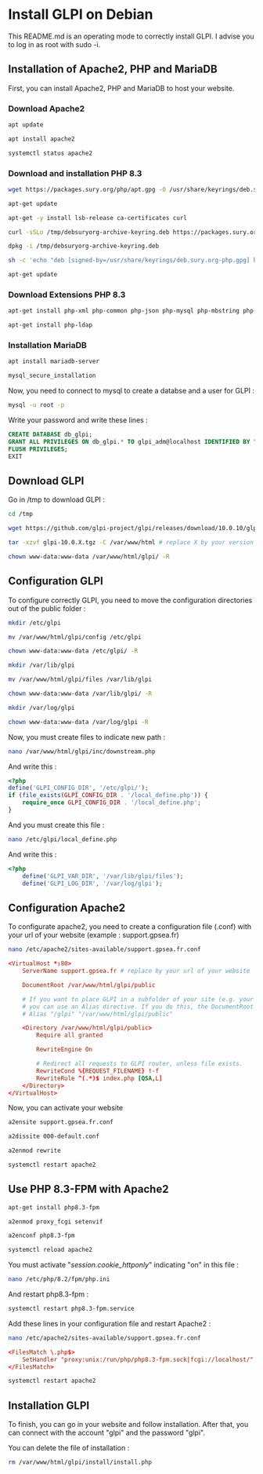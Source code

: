 # Install GLPI on Debian

This README.md is an operating mode to correctly install GLPI. I advise you to log in as root with sudo -i.

## Installation of Apache2, PHP and MariaDB

First, you can install Apache2, PHP and MariaDB to host your website.

### Download Apache2

```bash
apt update

apt install apache2

systemctl status apache2
```

### Download and installation PHP 8.3
```bash
wget https://packages.sury.org/php/apt.gpg -O /usr/share/keyrings/deb.sury.org-php.gpg

apt-get update

apt-get -y install lsb-release ca-certificates curl

curl -sSLo /tmp/debsuryorg-archive-keyring.deb https://packages.sury.org/debsuryorg-archive-keyring.deb

dpkg -i /tmp/debsuryorg-archive-keyring.deb

sh -c 'echo "deb [signed-by=/usr/share/keyrings/deb.sury.org-php.gpg] https://packages.sury.org/php/ $(lsb_release -sc) main" > /etc/apt/sources.list.d/php.list'

apt-get update
```

### Download Extensions PHP 8.3

```bash
apt-get install php-xml php-common php-json php-mysql php-mbstring php-curl php-gd php-intl php-zip php-bz2 php-imap php-apcu

apt-get install php-ldap
```

### Installation MariaDB

```bash
apt install mariadb-server

mysql_secure_installation
```

Now, you need to connect to mysql to create a databse and a user for GLPI :

```bash
mysql -u root -p
```

Write your password and write these lines :

```sql
CREATE DATABASE db_glpi;
GRANT ALL PRIVILEGES ON db_glpi.* TO glpi_adm@localhost IDENTIFIED BY "your_password";
FLUSH PRIVILEGES;
EXIT
```

## Download GLPI

Go in /tmp to download GLPI :

```bash
cd /tmp

wget https://github.com/glpi-project/glpi/releases/download/10.0.10/glpi-10.0.10.tgz

tar -xzvf glpi-10.0.X.tgz -C /var/www/html # replace X by your version

chown www-data:www-data /var/www/html/glpi/ -R
```

## Configuration GLPI

To configure correctly GLPI, you need to move the configuration directories out of the public folder :

```bash
mkdir /etc/glpi

mv /var/www/html/glpi/config /etc/glpi

chown www-data:www-data /etc/glpi/ -R

mkdir /var/lib/glpi

mv /var/www/html/glpi/files /var/lib/glpi

chown www-data:www-data /var/lib/glpi/ -R

mkdir /var/log/glpi

chown www-data:www-data /var/log/glpi -R
```

Now, you must create files to indicate new path :

```bash
nano /var/www/html/glpi/inc/downstream.php
```

And write this :

```php
<?php
define('GLPI_CONFIG_DIR', '/etc/glpi/');
if (file_exists(GLPI_CONFIG_DIR . '/local_define.php')) {
    require_once GLPI_CONFIG_DIR . '/local_define.php';
}
```

And you must create this file :

```bash
nano /etc/glpi/local_define.php
```

And write this :

```php
<?php
    define('GLPI_VAR_DIR', '/var/lib/glpi/files');
    define('GLPI_LOG_DIR', '/var/log/glpi');
```

## Configuration Apache2

To configurate apache2, you need to create a configuration file (.conf) with your url of your website (example : support.gpsea.fr)

```bash
nano /etc/apache2/sites-available/support.gpsea.fr.conf
```
```conf
<VirtualHost *:80>
    ServerName support.gpsea.fr # replace by your url of your website

    DocumentRoot /var/www/html/glpi/public

    # If you want to place GLPI in a subfolder of your site (e.g. your virtual host is serving multiple applications),
    # you can use an Alias directive. If you do this, the DocumentRoot directive MUST NOT target the GLPI directory itself.
    # Alias "/glpi" "/var/www/html/glpi/public"

    <Directory /var/www/html/glpi/public>
        Require all granted

        RewriteEngine On

        # Redirect all requests to GLPI router, unless file exists.
        RewriteCond %{REQUEST_FILENAME} !-f
        RewriteRule ^(.*)$ index.php [QSA,L]
    </Directory>
</VirtualHost>
```

Now, you can activate your website

```bash
a2ensite support.gpsea.fr.conf

a2dissite 000-default.conf

a2enmod rewrite

systemctl restart apache2
```

## Use PHP 8.3-FPM with Apache2

```bash
apt-get install php8.3-fpm

a2enmod proxy_fcgi setenvif

a2enconf php8.3-fpm

systemctl reload apache2
```

You must activate "*session.cookie_httponly*" indicating "on" in this file : 

```bash
nano /etc/php/8.2/fpm/php.ini
```

And restart php8.3-fpm :

```bash
systemctl restart php8.3-fpm.service
```

Add these lines in your configuration file and restart Apache2 :

```bash
nano /etc/apache2/sites-available/support.gpsea.fr.conf
```
```conf
<FilesMatch \.php$>
    SetHandler "proxy:unix:/run/php/php8.3-fpm.sock|fcgi://localhost/"
</FilesMatch>
```
```bash
systemctl restart apache2
```

## Installation GLPI

To finish, you can go in your website and follow installation. After that, you can connect with the account "glpi" and the password "glpi".

You can delete the file of installation :

```bash
rm /var/www/html/glpi/install/install.php
```
